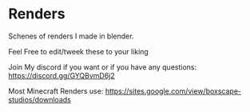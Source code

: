 # Renders
 Schenes of renders I made in blender.
 
 Feel Free to edit/tweek these to your liking
 
 Join My discord if you want or if you have any questions: https://discord.gg/GYQBvmD6j2
 
Most Minecraft Renders use: https://sites.google.com/view/boxscape-studios/downloads

